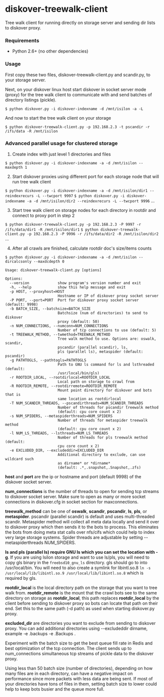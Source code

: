# diskover-treewalk-client

Tree walk client for running directly on storage server and sending dir lists to diskover proxy.

### Requirements
- Python 2.6+ (no other dependencies)

### Usage

First copy these two files, diskover-treewalk-client.py and scandir.py, to your storage server.

Next, on your diskover linux host start diskover in socket server mode (proxy) for the tree walk client to communicate with and send batches of directory listings (pickle).

`$ python diskover.py -i diskover-indexname -d /mnt/isilon -a -L`

And now to start the tree walk client on your storage

`$ python diskover-treewalk-client.py -p 192.168.2.3 -t pscandir -r /ifs/data -R /mnt/isilon`


### Advanced parallel usage for clustered storage

1) Create index with just level 1 directories and files

`$ python diskover.py -i diskover-indexname -a -d /mnt/isilon --maxdepth 1`

2) Start diskover proxies using different port for each storage node that will run tree walk client

`$ python diskover.py -i diskover-indexname -a -d /mnt/isilon/dir1 --reindexrecurs -L --twcport 9997`
`$ python diskover.py -i diskover-indexname -a -d /mnt/isilon/dir2 --reindexrecurs -L --twcport 9996`
...

3) Start tree walk client on storage nodes for each directory in rootdir and connect to proxy port in step 2

`$ python diskover-treewalk-client.py -p 192.168.2.3 -P 9997 -r /ifs/data/dir1 -R /mnt/isilon/dir1`
`$ python diskover-treewalk-client.py -p 192.168.2.3 -P 9996 -r /ifs/data/dir2 -R /mnt/isilon/dir2`
...

4) After all crawls are finished, calculate rootdir doc's size/items counts

`$ python diskover.py -i diskover-indexname -a -d /mnt/isilon --dircalcsonly --maxdcdepth 0`


```
Usage: diskover-treewalk-client.py [options]

Options:
  --version             show program's version number and exit
  -h, --help            show this help message and exit
  -p HOST, --proxyhost=HOST
                        Hostname or IP of diskover proxy socket server
  -P PORT, --port=PORT  Port for diskover proxy socket server (default: 9998)
  -b BATCH_SIZE, --batchsize=BATCH_SIZE
                        Batchsize (num of directories) to send to diskover
                        proxy (default: 50)
  -n NUM_CONNECTIONS, --numconn=NUM_CONNECTIONS
                        Number of tcp connections to use (default: 5)
  -t TREEWALK_METHOD, --twmethod=TREEWALK_METHOD
                        Tree walk method to use. Options are: oswalk, scandir,
                        pscandir (parallel scandir), ls,
                        pls (parallel ls), metaspider (default: pscandir)
  -g PATHTOGLS, --pathtogls=PATHTOGLS
                        Path to GNU ls command for ls and lsthreaded (default:
                        /usr/local/bin/gls)
  -r ROOTDIR_LOCAL, --rootdirlocal=ROOTDIR_LOCAL
                        Local path on storage to crawl from
  -R ROOTDIR_REMOTE, --rootdirremote=ROOTDIR_REMOTE
                        Mount point directory for diskover and bots that is
                        same location as rootdirlocal
  -T NUM_SCANDIR_THREADS, --pscandirthreads=NUM_SCANDIR_THREADS
                        Number of threads for pscandir treewalk method
                        (default: cpu core count x 2)
  -s NUM_SPIDERS, --metaspiderthreads=NUM_SPIDERS
                        Number of threads for metaspider treewalk method
                        (default: cpu core count x 2)
  -l NUM_LS_THREADS, --lsthreads=NUM_LS_THREADS
                        Number of threads for pls treewalk method (default:
                        cpu core count x 2)
  -e EXCLUDED_DIR, --excludeddir=EXCLUDED_DIR
                        Additional directory to exclude, can use wildcard such
                        as dirname* or *dirname*
                        (default: .*,.snapshot,.Snapshot,.zfs)
```

**host** and **port** are the ip or hostname and port (default 9998) of the diskover socket server.

**num_connections** is the number of threads to open for sending tcp streams to diskover socket server. Make sure to open as many or more socket connections in diskover.cfg in socket section for maxconnections.

**treewalk_method** can be one of **oswalk**, **scandir**, **pscandir**, **ls**, **pls**, or **metaspider**. pscandir (parallel scandir) is default and uses multi-threaded scandir. Metaspider method will collect all meta data locally and send it over to diskover proxy which then sends it to the bots to process. This eliminates the bots from doing meta stat calls over nfs/cifs which could help to index very large storage systems. Spider threads are adjustable by setting --metaspiderthreads NUM_SPIDERS.

**ls and pls (parallel ls) require GNU ls which you can set the location with -g**. If you are using Isilon storage and want to use ls/pls, you will need to copy gls binary in the `freebsd10_gnu_ls` directory. gls should go to into /usr/local/bin. You will need to also create a symlink for libintl.so.8 `ln -s /usr/local/lib/libintl.so.9 /usr/local/lib/libintl.so.8` which is required by gls.

**rootdir_local** is the local directory path on the storage that you want to tree walk from.
**rootdir_remote** is the mount that the crawl bots see to the same directory on storage as **rootdir_local**, this path replaces **rootdir_local** by the client before sending to diskover proxy so bots can locate that path on their end. Set this to the same path (-d path) as used when starting diskover.py proxy.

**excluded_dir** are directories you want to exclude from sending to diskover proxy. You can add additional directories using --excludeddir dirname, example -e .backups -e .Backups .

Experiment with the batch size to get the best queue fill rate in Redis and best optimization of the tcp connection. The client sends up to num_connections simultaneous tcp streams of pickle data to the diskover proxy.

Using less than 50 batch size (number of directories), depending on how many files are in each directory, can have a negative impact on performance since more packets with less data are being sent. If most of your directories have tons of files in them, setting batch size to lower could help to keep bots busier and the queue more full.
